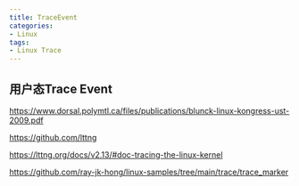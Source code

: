 ```yaml
---
title: TraceEvent
categories: 
- Linux
tags:
- Linux Trace
---
```



## 用户态Trace Event

https://www.dorsal.polymtl.ca/files/publications/blunck-linux-kongress-ust-2009.pdf

https://github.com/lttng

https://lttng.org/docs/v2.13/#doc-tracing-the-linux-kernel

https://github.com/ray-jk-hong/linux-samples/tree/main/trace/trace_marker

